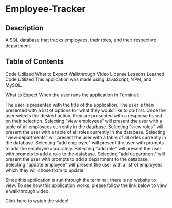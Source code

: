 # Employee-Tracker

## Description
A SQL database that tracks employees, their roles, and their respective department.

## Table of Contents
Code Utilized
What to Expect
Walkthrough Video
License
Lessons Learned
Code Utilized
This application was made using JavaScript, NPM, and MySQL.

What to Expect
When the user runs the application in Terminal:

The user is presented with the title of the application.
The user is then presented with a list of options for what they would like to do first.
Once the user selects the desired action, they are presented with a response based on their selection.
Selecting "view employees" will present the user with a table of all employees currently in the database.
Selecting "view roles" will present the user with a table of all roles currently in the database.
Selecting "view departments" will present the user with a table of all orles currently in the database.
Selecting "add employee" will present the user with prompts to add the employee accurately.
Selecting "add role" will present the user with prompts to add a role to the database.
Selecting "add department" will present the user with prompts to add a department to the database.
Selecting "update employee" will present the user with a list of employees which they will chose from to update.

Since this application is run through the terminal, there is no website to view. To see how this application works, please follow the link below to view a walkthrough video.

Click here to watch the video!